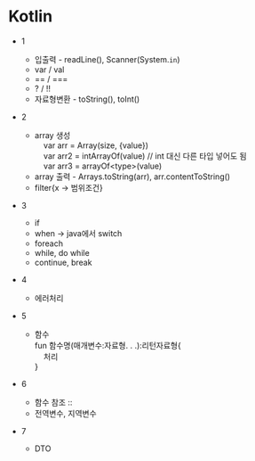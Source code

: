 # Kotlin

* 1
  * 입출력 - readLine(), Scanner(System.`in`)
  * var / val
  * == / ===
  * ? / !!
  * 자료형변환 - toString(), toInt()

* 2
  * array 생성<br>
  &nbsp;&nbsp;&nbsp; var arr = Array(size, {value})<br>
  &nbsp;&nbsp;&nbsp; var arr2 = intArrayOf(value) // int 대신 다른 타입 넣어도 됨<br>
  &nbsp;&nbsp;&nbsp; var arr3 = arrayOf&lt;type&gt;(value)<br>
  * array 출력 - Arrays.toString(arr), arr.contentToString()
  * filter{x -> 범위조건}

* 3
  * if
  * when -> java에서 switch
  * foreach
  * while, do while
  * continue, break

* 4
  * 에러처리

* 5
  * 함수<br>
  fun 함수명(매개변수:자료형. . .):리턴자료형{<br>
  &nbsp;&nbsp;&nbsp; 처리<br>
  }
  
* 6
  * 함수 참조 ::
  * 전역변수, 지역변수

* 7
  * DTO
